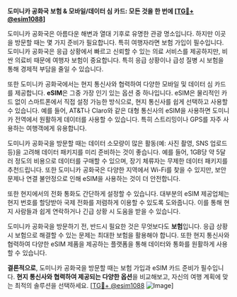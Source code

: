 **도미니카 공화국 보험 & 모바일/데이터 심 카드: 모든 것을 한 번에 [[TG💪+ @esim1088](https://t.me/s/esim1088)]**

도미니카 공화국은 아름다운 해변과 열대 기후로 유명한 관광 명소입니다. 하지만 이곳을 방문할 때는 몇 가지 준비가 필요합니다. 특히 여행자라면 보험 가입이 필수입니다. 도미니카 공화국은 응급 상황에서 빠르고 신뢰할 수 있는 의료 서비스를 제공하지만, 비싼 의료비 때문에 여행자 보험이 중요합니다. 특히 응급 상황이나 급성 질병 시 보험을 통해 경제적 부담을 줄일 수 있습니다.

또한 도미니카 공화국에서는 현지 통신사와 협력하여 다양한 모바일 및 데이터 심 카드를 제공합니다. **eSIM**은 그중 가장 인기 있는 옵션 중 하나입니다. eSIM은 물리적인 카드 없이 스마트폰에서 직접 설정 가능한 방식으로, 현지 통신사를 쉽게 선택하고 사용할 수 있습니다. 예를 들어, AT&T나 Claro와 같은 대형 통신사의 eSIM을 사용하면 도미니카 전역에서 원활하게 데이터를 사용할 수 있습니다. 특히 스트리밍이나 GPS를 자주 사용하는 여행객에게 유용합니다.

도미니카 공화국을 방문할 때는 데이터 소모량이 많은 활동(예: 사진 촬영, SNS 업로드 등)을 고려해 데이터 패키지를 미리 준비하는 것이 좋습니다. 예를 들어, 1GB당 약 5달러 정도의 비용으로 데이터를 구매할 수 있으며, 장기 체류자는 무제한 데이터 패키지를 추천드립니다. 또한 도미니카 공화국은 다양한 지역에서 Wi-Fi를 찾을 수 있지만, 보안 문제나 연결 불안정으로 인해 eSIM을 사용하는 것이 더 안전합니다.

또한 현지에서의 전화 통화도 간단하게 설정할 수 있습니다. 대부분의 eSIM 제공업체는 현지 번호를 할당받아 국제 전화를 저렴하게 이용할 수 있도록 도와줍니다. 이를 통해 현지 사람들과 쉽게 연락하거나 긴급 상황 시 도움을 받을 수 있습니다.

도미니카 공화국을 방문하기 전, 반드시 필요한 것은 무엇보다도 **보험**입니다. 응급 상황 시 보험으로 해결할 수 있는 문제는 최대한 보험을 활용해야 합니다. 또한 현지 통신사와 협력하여 다양한 eSIM 제품을 제공하는 플랫폼을 통해 데이터와 통화를 원활하게 사용할 수 있습니다.

**결론적으로**, 도미니카 공화국을 방문할 때는 보험 가입과 eSIM 카드 준비가 필수입니다. **현지 통신사와 협력하여 제공되는 다양한 옵션**을 비교해보고, 자신의 여행 계획에 맞는 최적의 솔루션을 선택하세요. [[TG💪+ @esim1088](https://t.me/s/esim1088) ![Image](https://i.postimg.cc/Y0z9fWf4/image.png)]